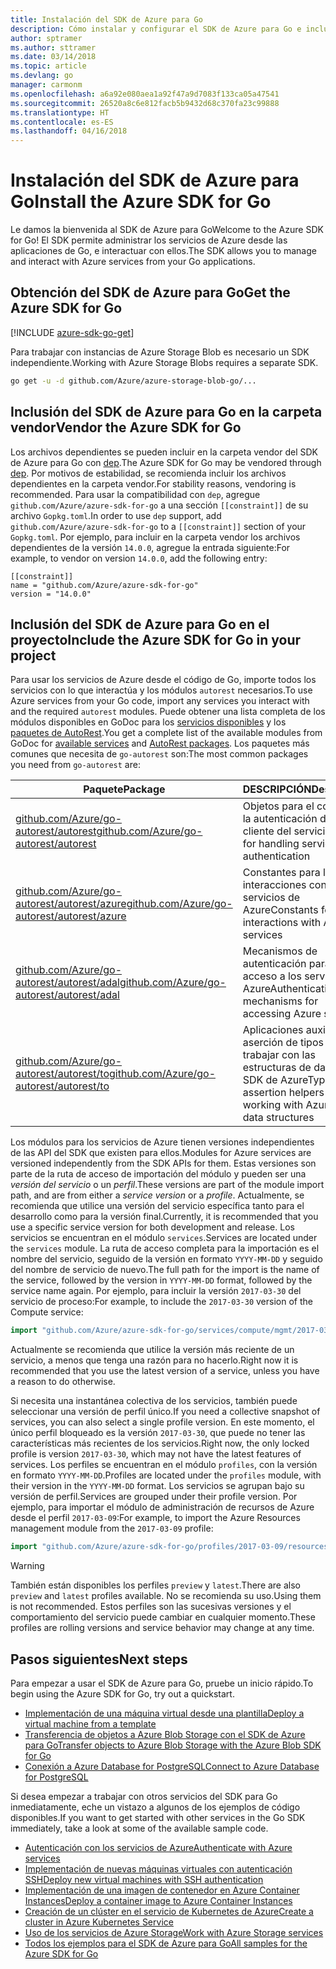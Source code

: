 ```yaml
---
title: Instalación del SDK de Azure para Go
description: Cómo instalar y configurar el SDK de Azure para Go e incluir los archivos dependientes en la carpeta vendor.
author: sptramer
ms.author: sttramer
ms.date: 03/14/2018
ms.topic: article
ms.devlang: go
manager: carmonm
ms.openlocfilehash: a6a92e080aea1a92f47a9d7083f133ca05a47541
ms.sourcegitcommit: 26520a8c6e812facb5b9432d68c370fa23c99888
ms.translationtype: HT
ms.contentlocale: es-ES
ms.lasthandoff: 04/16/2018
---
```

# <a name="install-the-azure-sdk-for-go"></a><span data-ttu-id="8ae11-103">Instalación del SDK de Azure para Go</span><span class="sxs-lookup"><span data-stu-id="8ae11-103">Install the Azure SDK for Go</span></span>

<span data-ttu-id="8ae11-104">Le damos la bienvenida al SDK de Azure para Go</span><span class="sxs-lookup"><span data-stu-id="8ae11-104">Welcome to the Azure SDK for Go!</span></span> <span data-ttu-id="8ae11-105">El SDK permite administrar los servicios de Azure desde las aplicaciones de Go, e interactuar con ellos.</span><span class="sxs-lookup"><span data-stu-id="8ae11-105">The SDK allows you to manage and interact with Azure services from your Go applications.</span></span>

## <a name="get-the-azure-sdk-for-go"></a><span data-ttu-id="8ae11-106">Obtención del SDK de Azure para Go</span><span class="sxs-lookup"><span data-stu-id="8ae11-106">Get the Azure SDK for Go</span></span>

[!INCLUDE [azure-sdk-go-get](includes/azure-sdk-go-get.md)]

<span data-ttu-id="8ae11-107">Para trabajar con instancias de Azure Storage Blob es necesario un SDK independiente.</span><span class="sxs-lookup"><span data-stu-id="8ae11-107">Working with Azure Storage Blobs requires a separate SDK.</span></span>

```bash
go get -u -d github.com/Azure/azure-storage-blob-go/...
```

## <a name="vendor-the-azure-sdk-for-go"></a><span data-ttu-id="8ae11-108">Inclusión del SDK de Azure para Go en la carpeta vendor</span><span class="sxs-lookup"><span data-stu-id="8ae11-108">Vendor the Azure SDK for Go</span></span>

<span data-ttu-id="8ae11-109">Los archivos dependientes se pueden incluir en la carpeta vendor del SDK de Azure para Go con [dep](https://github.com/golang/dep).</span><span class="sxs-lookup"><span data-stu-id="8ae11-109">The Azure SDK for Go may be vendored through [dep](https://github.com/golang/dep).</span></span> <span data-ttu-id="8ae11-110">Por motivos de estabilidad, se recomienda incluir los archivos dependientes en la carpeta vendor.</span><span class="sxs-lookup"><span data-stu-id="8ae11-110">For stability reasons, vendoring is recommended.</span></span> <span data-ttu-id="8ae11-111">Para usar la compatibilidad con `dep`, agregue `github.com/Azure/azure-sdk-for-go` a una sección `[[constraint]]` de su archivo `Gopkg.toml`.</span><span class="sxs-lookup"><span data-stu-id="8ae11-111">In order to use `dep` support, add `github.com/Azure/azure-sdk-for-go` to a `[[constraint]]` section of your `Gopkg.toml`.</span></span> <span data-ttu-id="8ae11-112">Por ejemplo, para incluir en la carpeta vendor los archivos dependientes de la versión `14.0.0`, agregue la entrada siguiente:</span><span class="sxs-lookup"><span data-stu-id="8ae11-112">For example, to vendor on version `14.0.0`, add the following entry:</span></span>

```
[[constraint]]
name = "github.com/Azure/azure-sdk-for-go"
version = "14.0.0"
```

## <a name="include-the-azure-sdk-for-go-in-your-project"></a><span data-ttu-id="8ae11-113">Inclusión del SDK de Azure para Go en el proyecto</span><span class="sxs-lookup"><span data-stu-id="8ae11-113">Include the Azure SDK for Go in your project</span></span>

<span data-ttu-id="8ae11-114">Para usar los servicios de Azure desde el código de Go, importe todos los servicios con lo que interactúa y los módulos `autorest` necesarios.</span><span class="sxs-lookup"><span data-stu-id="8ae11-114">To use Azure services from your Go code, import any services you interact with and the required `autorest` modules.</span></span>
<span data-ttu-id="8ae11-115">Puede obtener una lista completa de los módulos disponibles en GoDoc para los [servicios disponibles](https://godoc.org/github.com/Azure/azure-sdk-for-go) y los [paquetes de AutoRest](https://godoc.org/github.com/Azure/go-autorest).</span><span class="sxs-lookup"><span data-stu-id="8ae11-115">You get a complete list of the available modules from GoDoc for [available services](https://godoc.org/github.com/Azure/azure-sdk-for-go) and [AutoRest packages](https://godoc.org/github.com/Azure/go-autorest).</span></span> <span data-ttu-id="8ae11-116">Los paquetes más comunes que necesita de `go-autorest` son:</span><span class="sxs-lookup"><span data-stu-id="8ae11-116">The most common packages you need from `go-autorest` are:</span></span>

| <span data-ttu-id="8ae11-117">Paquete</span><span class="sxs-lookup"><span data-stu-id="8ae11-117">Package</span></span> | <span data-ttu-id="8ae11-118">DESCRIPCIÓN</span><span class="sxs-lookup"><span data-stu-id="8ae11-118">Description</span></span> |
|---------|-------------|
| <span data-ttu-id="8ae11-119">[github.com/Azure/go-autorest/autorest][autorest]</span><span class="sxs-lookup"><span data-stu-id="8ae11-119">[github.com/Azure/go-autorest/autorest][autorest]</span></span> | <span data-ttu-id="8ae11-120">Objetos para el control de la autenticación del cliente del servicio</span><span class="sxs-lookup"><span data-stu-id="8ae11-120">Objects for handling service client authentication</span></span> |
| <span data-ttu-id="8ae11-121">[github.com/Azure/go-autorest/autorest/azure][autorest/azure]</span><span class="sxs-lookup"><span data-stu-id="8ae11-121">[github.com/Azure/go-autorest/autorest/azure][autorest/azure]</span></span> | <span data-ttu-id="8ae11-122">Constantes para las interacciones con los servicios de Azure</span><span class="sxs-lookup"><span data-stu-id="8ae11-122">Constants for interactions with Azure services</span></span> |
| <span data-ttu-id="8ae11-123">[github.com/Azure/go-autorest/autorest/adal][autorest/adal]</span><span class="sxs-lookup"><span data-stu-id="8ae11-123">[github.com/Azure/go-autorest/autorest/adal][autorest/adal]</span></span> | <span data-ttu-id="8ae11-124">Mecanismos de autenticación para el acceso a los servicios de Azure</span><span class="sxs-lookup"><span data-stu-id="8ae11-124">Authentication mechanisms for accessing Azure services</span></span> |
| <span data-ttu-id="8ae11-125">[github.com/Azure/go-autorest/autorest/to][autorest/to]</span><span class="sxs-lookup"><span data-stu-id="8ae11-125">[github.com/Azure/go-autorest/autorest/to][autorest/to]</span></span> | <span data-ttu-id="8ae11-126">Aplicaciones auxiliares de aserción de tipos para trabajar con las estructuras de datos del SDK de Azure</span><span class="sxs-lookup"><span data-stu-id="8ae11-126">Type assertion helpers for working with Azure SDK data structures</span></span> |

[autorest]: https://godoc.org/github.com/Azure/go-autorest/autorest
[autorest/azure]: https://godoc.org/github.com/Azure/go-autorest/autorest/azure
[autorest/adal]: https://godoc.org/github.com/Azure/go-autorest/autorest/adal
[autorest/to]: https://godoc.org/github.com/Azure/go-autorest/autorest/to

<span data-ttu-id="8ae11-127">Los módulos para los servicios de Azure tienen versiones independientes de las API del SDK que existen para ellos.</span><span class="sxs-lookup"><span data-stu-id="8ae11-127">Modules for Azure services are versioned independently from the SDK APIs for them.</span></span> <span data-ttu-id="8ae11-128">Estas versiones son parte de la ruta de acceso de importación del módulo y pueden ser una _versión del servicio_ o un _perfil_.</span><span class="sxs-lookup"><span data-stu-id="8ae11-128">These versions are part of the module import path, and are from either a _service version_ or a _profile_.</span></span> <span data-ttu-id="8ae11-129">Actualmente, se recomienda que utilice una versión del servicio específica tanto para el desarrollo como para la versión final.</span><span class="sxs-lookup"><span data-stu-id="8ae11-129">Currently, it is recommended that you use a specific service version for both development and release.</span></span> <span data-ttu-id="8ae11-130">Los servicios se encuentran en el módulo `services`.</span><span class="sxs-lookup"><span data-stu-id="8ae11-130">Services are located under the `services` module.</span></span> <span data-ttu-id="8ae11-131">La ruta de acceso completa para la importación es el nombre del servicio, seguido de la versión en formato `YYYY-MM-DD` y seguido del nombre de servicio de nuevo.</span><span class="sxs-lookup"><span data-stu-id="8ae11-131">The full path for the import is the name of the service, followed by the version in `YYYY-MM-DD` format, followed by the service name again.</span></span> <span data-ttu-id="8ae11-132">Por ejemplo, para incluir la versión `2017-03-30` del servicio de proceso:</span><span class="sxs-lookup"><span data-stu-id="8ae11-132">For example, to include the `2017-03-30` version of the Compute service:</span></span>

```go
import "github.com/Azure/azure-sdk-for-go/services/compute/mgmt/2017-03-30/compute"
```

<span data-ttu-id="8ae11-133">Actualmente se recomienda que utilice la versión más reciente de un servicio, a menos que tenga una razón para no hacerlo.</span><span class="sxs-lookup"><span data-stu-id="8ae11-133">Right now it is recommended that you use the latest version of a service, unless you have a reason to do otherwise.</span></span>

<span data-ttu-id="8ae11-134">Si necesita una instantánea colectiva de los servicios, también puede seleccionar una versión de perfil único.</span><span class="sxs-lookup"><span data-stu-id="8ae11-134">If you need a collective snapshot of services, you can also select a single profile version.</span></span> <span data-ttu-id="8ae11-135">En este momento, el único perfil bloqueado es la versión `2017-03-30`, que puede no tener las características más recientes de los servicios.</span><span class="sxs-lookup"><span data-stu-id="8ae11-135">Right now, the only locked profile is version `2017-03-30`, which may not have the latest features of services.</span></span> <span data-ttu-id="8ae11-136">Los perfiles se encuentran en el módulo `profiles`, con la versión en formato `YYYY-MM-DD`.</span><span class="sxs-lookup"><span data-stu-id="8ae11-136">Profiles are located under the `profiles` module, with their version in the `YYYY-MM-DD` format.</span></span> <span data-ttu-id="8ae11-137">Los servicios se agrupan bajo su versión de perfil.</span><span class="sxs-lookup"><span data-stu-id="8ae11-137">Services are grouped under their profile version.</span></span> <span data-ttu-id="8ae11-138">Por ejemplo, para importar el módulo de administración de recursos de Azure desde el perfil `2017-03-09`:</span><span class="sxs-lookup"><span data-stu-id="8ae11-138">For example, to import the Azure Resources management module from the `2017-03-09` profile:</span></span>

```go
import "github.com/Azure/azure-sdk-for-go/profiles/2017-03-09/resources/mgmt/resources"
```

> [!WARNING]
> <span data-ttu-id="8ae11-139">También están disponibles los perfiles `preview` y `latest`.</span><span class="sxs-lookup"><span data-stu-id="8ae11-139">There are also `preview` and `latest` profiles available.</span></span> <span data-ttu-id="8ae11-140">No se recomienda su uso.</span><span class="sxs-lookup"><span data-stu-id="8ae11-140">Using them is not recommended.</span></span> <span data-ttu-id="8ae11-141">Estos perfiles son las sucesivas versiones y el comportamiento del servicio puede cambiar en cualquier momento.</span><span class="sxs-lookup"><span data-stu-id="8ae11-141">These profiles are rolling versions and service behavior may change at any time.</span></span>

## <a name="next-steps"></a><span data-ttu-id="8ae11-142">Pasos siguientes</span><span class="sxs-lookup"><span data-stu-id="8ae11-142">Next steps</span></span>

<span data-ttu-id="8ae11-143">Para empezar a usar el SDK de Azure para Go, pruebe un inicio rápido.</span><span class="sxs-lookup"><span data-stu-id="8ae11-143">To begin using the Azure SDK for Go, try out a quickstart.</span></span>

* [<span data-ttu-id="8ae11-144">Implementación de una máquina virtual desde una plantilla</span><span class="sxs-lookup"><span data-stu-id="8ae11-144">Deploy a virtual machine from a template</span></span>](azure-sdk-go-qs-vm.md)
* [<span data-ttu-id="8ae11-145">Transferencia de objetos a Azure Blob Storage con el SDK de Azure para Go</span><span class="sxs-lookup"><span data-stu-id="8ae11-145">Transfer objects to Azure Blob Storage with the Azure Blob SDK for Go</span></span>](/azure/storage/blobs/storage-quickstart-blobs-go?toc=%2fgo%2fazure%2ftoc.json)
* [<span data-ttu-id="8ae11-146">Conexión a Azure Database for PostgreSQL</span><span class="sxs-lookup"><span data-stu-id="8ae11-146">Connect to Azure Database for PostgreSQL</span></span>](/azure/postgresql/connect-go?toc=%2fgo%2fazure%2ftoc.json)

<span data-ttu-id="8ae11-147">Si desea empezar a trabajar con otros servicios del SDK para Go inmediatamente, eche un vistazo a algunos de los ejemplos de código disponibles.</span><span class="sxs-lookup"><span data-stu-id="8ae11-147">If you want to get started with other services in the Go SDK immediately, take a look at some of the available sample code.</span></span>

* [<span data-ttu-id="8ae11-148">Autenticación con los servicios de Azure</span><span class="sxs-lookup"><span data-stu-id="8ae11-148">Authenticate with Azure services</span></span>](https://github.com/Azure-Samples/azure-sdk-for-go-samples/tree/master/iam)
* [<span data-ttu-id="8ae11-149">Implementación de nuevas máquinas virtuales con autenticación SSH</span><span class="sxs-lookup"><span data-stu-id="8ae11-149">Deploy new virtual machines with SSH authentication</span></span>](https://github.com/Azure-Samples/azure-sdk-for-go-samples/tree/master/compute)
* [<span data-ttu-id="8ae11-150">Implementación de una imagen de contenedor en Azure Container Instances</span><span class="sxs-lookup"><span data-stu-id="8ae11-150">Deploy a container image to Azure Container Instances</span></span>](https://github.com/Azure-Samples/azure-sdk-for-go-samples/tree/master/containerinstance)
* [<span data-ttu-id="8ae11-151">Creación de un clúster en el servicio de Kubernetes de Azure</span><span class="sxs-lookup"><span data-stu-id="8ae11-151">Create a cluster in Azure Kubernetes Service</span></span>](https://github.com/Azure-Samples/azure-sdk-for-go-samples/tree/master/containerservice)
* [<span data-ttu-id="8ae11-152">Uso de los servicios de Azure Storage</span><span class="sxs-lookup"><span data-stu-id="8ae11-152">Work with Azure Storage services</span></span>](https://github.com/Azure-Samples/azure-sdk-for-go-samples/tree/master/storage)
* [<span data-ttu-id="8ae11-153">Todos los ejemplos para el SDK de Azure para Go</span><span class="sxs-lookup"><span data-stu-id="8ae11-153">All samples for the Azure SDK for Go</span></span>](https://github.com/azure-samples/azure-sdk-for-go-samples)
